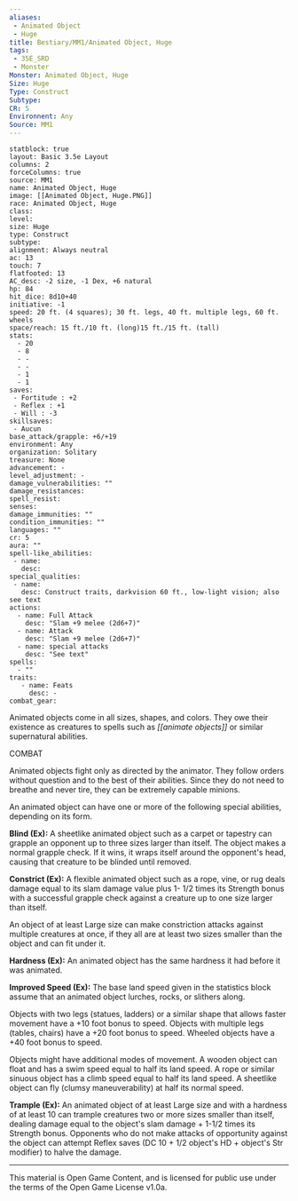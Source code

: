 ```yaml
---
aliases:
 - Animated Object
 - Huge
title: Bestiary/MM1/Animated Object, Huge
tags: 
 - 35E_SRD
 - Monster
Monster: Animated Object, Huge
Size: Huge
Type: Construct
Subtype: 
CR: 5
Environnent: Any
Source: MM1
---
```


```statblock
statblock: true
layout: Basic 3.5e Layout
columns: 2
forceColumns: true
source: MM1 
name: Animated Object, Huge
image: [[Animated Object, Huge.PNG]]
race: Animated Object, Huge
class: 
level: 
size: Huge
type: Construct
subtype: 
alignment: Always neutral
ac: 13
touch: 7
flatfooted: 13
AC_desc: -2 size, -1 Dex, +6 natural
hp: 84
hit_dice: 8d10+40
initiative: -1
speed: 20 ft. (4 squares); 30 ft. legs, 40 ft. multiple legs, 60 ft. wheels
space/reach: 15 ft./10 ft. (long)15 ft./15 ft. (tall)
stats:
  - 20
  - 8
  - -
  - -
  - 1
  - 1
saves:
 - Fortitude : +2
 - Reflex : +1
 - Will : -3
skillsaves:
 - Aucun
base_attack/grapple: +6/+19
environment: Any
organization: Solitary
treasure: None
advancement: -
level_adjustment: -
damage_vulnerabilities: ""
damage_resistances: 
spell_resist: 
senses: 
damage_immunities: ""
condition_immunities: ""
languages: ""
cr: 5
aura: ""
spell-like_abilities:
 - name: 
   desc: 
special_qualities:
 - name:
   desc: Construct traits, darkvision 60 ft., low-light vision; also see text
actions:
  - name: Full Attack
    desc: "Slam +9 melee (2d6+7)"
  - name: Attack
    desc: "Slam +9 melee (2d6+7)"
  - name: special attacks
    desc: "See text"
spells:
  - ""
traits:
   - name: Feats
     desc: -
combat_gear:  
```


Animated objects come in all sizes, shapes, and colors. They owe their existence as creatures to spells such as *[[animate objects]]* or similar supernatural abilities.

COMBAT

Animated objects fight only as directed by the animator. They follow orders without question and to the best of their abilities. Since they do not need to breathe and never tire, they can be extremely capable minions.

An animated object can have one or more of the following special abilities, depending on its form.


**Blind (Ex):** A sheetlike animated object such as a carpet or tapestry can grapple an opponent up to three sizes larger than itself. The object makes a normal grapple check. If it wins, it wraps itself around the opponent's head, causing that creature to be blinded until removed.


**Constrict (Ex):** A flexible animated object such as a rope, vine, or rug deals damage equal to its slam damage value plus 1- 1/2 times its Strength bonus with a successful grapple check against a creature up to one size larger than itself.

An object of at least Large size can make constriction attacks against multiple creatures at once, if they all are at least two sizes smaller than the object and can fit under it.


**Hardness (Ex):** An animated object has the same hardness it had before it was animated.


**Improved Speed (Ex):** The base land speed given in the statistics block assume that an animated object lurches, rocks, or slithers along.

Objects with two legs (statues, ladders) or a similar shape that allows faster movement have a +10 foot bonus to speed. Objects with multiple legs (tables, chairs) have a +20 foot bonus to speed. Wheeled objects have a +40 foot bonus to speed.

Objects might have additional modes of movement. A wooden object can float and has a swim speed equal to half its land speed. A rope or similar sinuous object has a climb speed equal to half its land speed. A sheetlike object can fly (clumsy maneuverability) at half its normal speed.


 **Trample (Ex):** An animated object of at least Large size and with a hardness of at least 10 can trample creatures two or more sizes smaller than itself, dealing damage equal to the object's slam damage + 1-1/2 times its Strength bonus. Opponents who do not make attacks of opportunity against the object can attempt Reflex saves (DC 10 + 1/2 object's HD + object's Str modifier) to halve the damage.


---

This material is Open Game Content, and is licensed for public use under the terms of the Open Game License v1.0a.
